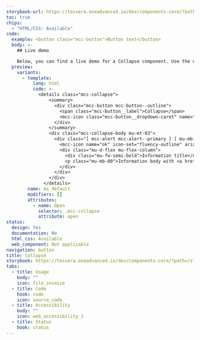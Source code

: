```yaml
---
storybook-url: https://tessera.oneadvanced.io/dev/components-core/?path=/docs/html-button--as-default
toc: true
chips:
  - "HTML/CSS: Available"
code:
  example: <button class="mcc-button">Button text</button>
  body: >-
    ## Live demo

    Below, you can find a live demo for a Collapse component. Use the drop-down menus and radio buttons to view the different Collapse Types and Variants.
  preview:
    variants:
      - template:
          lang: html
          code: >-
            <details class="mcc-collapse">
                <summary>
                  <div class="mcc-button mcc-button--outline">
                    <span class="mcc-button__label">Collapse</span>
                    <mcc-icon class="mcc-button__dropdown-caret" name="angle_down" aria-hidden="true"></mcc-icon>
                  </div>
                </summary>
                <div class="mcc-collapse-body mu-mt-03">
                  <div class="[ mcc-alert mcc-alert--primary ] [ mu-mb-00 ]" role="alert">
                    <mcc-icon name="ok" icon-set="fluency-outline" aria-hidden="true"></mcc-icon>
                    <div class="mu-d-flex mu-flex-column">
                      <div class="mu-fw-semi-bold">Information title</div>
                      <p class="mu-mb-00">Information body with <a href="#" class="alert-link">an example link</a>.</p>
                    </div>
                  </div>
                </div>
              </details>
        name: As default
        modifiers: []
        attributes:
          - name: Open
            selector: .mcc-collapse
            attribute: open
status:
  design: Yes
  documentation: No
  html_css: Available
  web_component: Not applicable
navigation: button
title: Collapse
storybook: https://tessera.oneadvanced.io/dev/components-core/?path=/story/html-collapse--as-opened
tabs:
  - title: Usage
    body: ""
    icon: file_invoice
  - title: Code
    hook: code
    icon: source_code
  - title: Accessibility
    body: ""
    icon: web_accessibility_1
  - title: Status
    hook: status
---
```

